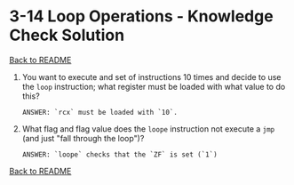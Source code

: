 
# 3-14 Loop Operations - Knowledge Check Solution

[Back to README](README.md)

1. You want to execute and set of instructions 10 times and decide to use the 
`loop` instruction; what register must be loaded with what value to do this?
    ```
    ANSWER: `rcx` must be loaded with `10`.
    ```

2. What flag and flag value does the `loope` instruction not execute a `jmp` 
(and just "fall through the loop")?
    ```
    ANSWER: `loope` checks that the `ZF` is set (`1`)
    ```


[Back to README](README.md)


<!--- End of file. --->

